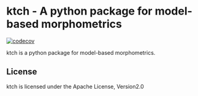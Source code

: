 # ktch - A python package for model-based morphometrics

[![codecov](https://codecov.io/gh/noshita/ktch/branch/main/graph/badge.svg?token=SJN66K7KJY)](https://codecov.io/gh/noshita/ktch)

ktch is a python package for model-based morphometrics.


## License

ktch is licensed under the Apache License, Version2.0

